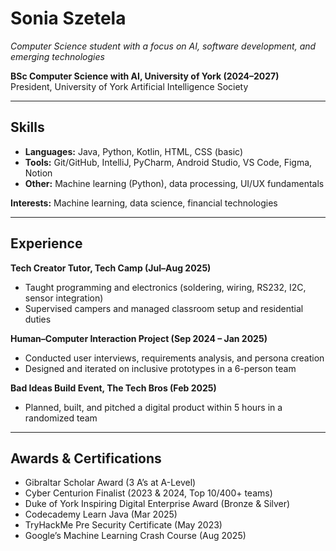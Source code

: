 
# Sonia Szetela  

*Computer Science student with a focus on AI, software development, and emerging technologies*  

**BSc Computer Science with AI, University of York (2024–2027)**  
President, University of York Artificial Intelligence Society  

---

## Skills  

- **Languages:** Java, Python, Kotlin, HTML, CSS (basic)  
- **Tools:** Git/GitHub, IntelliJ, PyCharm, Android Studio, VS Code, Figma, Notion  
- **Other:** Machine learning (Python), data processing, UI/UX fundamentals  

**Interests:** Machine learning, data science, financial technologies  

---

## Experience  

**Tech Creator Tutor, Tech Camp (Jul–Aug 2025)**  
- Taught programming and electronics (soldering, wiring, RS232, I2C, sensor integration)  
- Supervised campers and managed classroom setup and residential duties  

**Human–Computer Interaction Project (Sep 2024 – Jan 2025)**  
- Conducted user interviews, requirements analysis, and persona creation  
- Designed and iterated on inclusive prototypes in a 6-person team  

**Bad Ideas Build Event, The Tech Bros (Feb 2025)**  
- Planned, built, and pitched a digital product within 5 hours in a randomized team  

---

## Awards & Certifications  

- Gibraltar Scholar Award (3 A’s at A-Level)  
- Cyber Centurion Finalist (2023 & 2024, Top 10/400+ teams)  
- Duke of York Inspiring Digital Enterprise Award (Bronze & Silver)  
- Codecademy Learn Java (Mar 2025)  
- TryHackMe Pre Security Certificate (May 2023)  
- Google’s Machine Learning Crash Course (Aug 2025)  


<!--
**KeybordKat/KeybordKat** is a ✨ _special_ ✨ repository because its `README.md` (this file) appears on your GitHub profile.

Here are some ideas to get you started:

- 🔭 I’m currently working on ...
- 🌱 I’m currently learning ...
- 👯 I’m looking to collaborate on ...
- 🤔 I’m looking for help with ...
- 💬 Ask me about ...
- 📫 How to reach me: ...
- 😄 Pronouns: ...
- ⚡ Fun fact: ...
-->
